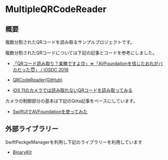 # MultipleQRCodeReader
## 概要

複数分割されたQRコードを読み取るサンプルプロジェクトです。

複数分割されたQRコードについては下記の記事とコードを参考にしました。

- [「QRコード読み取り？楽勝ですよ😙」=>「AVFoundationを信じたおれがバカだった😇」 / iOSDC 2018](https://fortee.jp/iosdc-japan-2018/proposal/89999428-3de8-48d2-b0c5-b6070aae7fa3)
- [QRCodeReader(GitHub)](https://github.com/monoqlo/QRCodeReader)

- [iOS 11のカメラでは読み取れないQRコードを読み取ってみる](https://qiita.com/monoqlo/items/c8d6159d1c19d56d1c8a)



カメラの制御部分の基本は下記のQiita記事をベースにしています。

- [SwiftUIでAVFoundationを使ってみた](https://qiita.com/From_F/items/759544896fe89e828898)



## 外部ライブラリー

SwiftPackgeManagerを利用し下記のライブラリーを利用しています

- [BinaryKit](https://github.com/Cosmo/BinaryKit)

